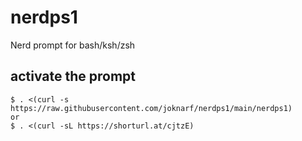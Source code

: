 # nerdps1
Nerd prompt for bash/ksh/zsh

## activate the prompt

```shell
$ . <(curl -s https://raw.githubusercontent.com/joknarf/nerdps1/main/nerdps1)
or
$ . <(curl -sL https://shorturl.at/cjtzE)
```
